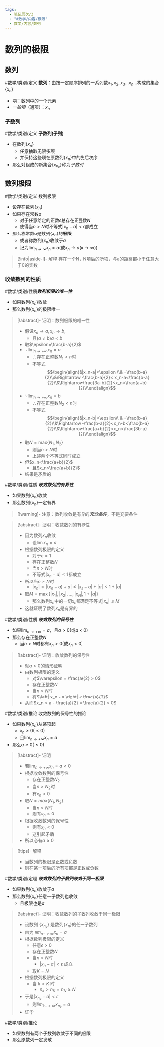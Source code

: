 ```yaml
---
tags:
  - 笔记层次/3
  - "#数学/内容/极限"
  - 数学/内容/数列
---
```


# 数列的极限

## 数列

#数学/类别/定义 **数列**：由按一定顺序排列的一系列数$x_1, x_2, x_3\dots x_n\dots$构成的集合$\{x_n\}$

- *项*：数列中的一个元素
- *一般项*（通项）：$x_n$

### 子数列

#数学/类别/定义 **子数列(子列)**
- 在数列$\{x_n\}$
	- 任意抽取无限多项
	- 并保持这些项在原数列$\{x_n\}$中的先后次序
- 那么对组成的新集合$\{x_{n_k}\}$称为*子数列*

## 数列极限

#数学/类别/定义 数列极限
- 设存在数列$\{ x_{n} \}$
- 如果存在常数$a$
	- 对于任意给定的正数$\epsilon$总存在正整数$N$
	- 使得当$n>N$时不等式$|x_{n}-a|<\epsilon$都成立
- 那么称常数$a$是数列$\{ x_{n} \}$的**极限**
	- 或者称数列$\{ x_{n} \}$收敛于$a$
	- 记为$\lim_{ n \to \infty }x_{n}=a$(或$x_{n}\to a(n\to \infty)$)

> [!info|aside-l]- 解释
> 存在一个N，N项后的所项，与a的距离都小于任意大于0的实数

### 收敛数列的性质


 #数学/类别/性质***数列极限的唯一性***
 - 如果数列$\{ x_{n} \}$收敛
 - 那么数列$\{ x_{n} \}$的极限唯一
 
>[!abstract]- 证明：数列极限的唯一性
> - 假设$x_n\to a,x_n\to b$,
> 	- 且$(a\neq b)a<b$
> - 取$\epsilon=\frac{b-a}{2}$
> - $\because\lim_{n\to +\infty}x_n=a$
> 	- $\therefore$存在正整数$N_{1}<n$时
>	- 不等式$$\begin{align}&|x_n-a|<\epsilon \\& =\frac{b-a}{2}\\&\Rightarrow -\frac{b-a}{2}< x_n-a<\frac{b-a}{2}\\&\Rightarrow\frac{3a-b}{2}<x_n<\frac{a+b}{2}\\\end{align}$$
> - $\because\lim_{n\to +\infty}x_n=b$
> 	- $\therefore$存在正整数$N_{2}<n$时
> 	- 不等式$$\begin{align}&|x_n-b|<\epsilon\\ & =\frac{b-a}{2}\\&\Rightarrow -\frac{b-a}{2}<x_n-b<\frac{b-a}{2}\\&\Rightarrow\frac{a+b}{2}<x_n<\frac{3b-a}{2}\\\end{align}$$
> - 取$N=\mathrm{max}\{ N_{1},N_{2} \}$
> 	- 则当$n>N$时
> 	- 上述两个不等式同时成立
> - 但$x_n<\frac{a+b}{2}$
> 	- 且$x_n>\frac{a+b}{2}$
> - 结果是矛盾的

#数学/类别/性质 ***收敛数列的有界性***
- 如果数列$\{ x_{n} \}$收敛
- 那么数列$\{ x_{n} \}$一定有界

>[!warning]- 注意：数列收敛是有界的***充分条件***，不是充要条件

>[!abstract]- 证明：收敛数列的有界性
> - 因为数列${x_n}$收敛
> 	- 设$\lim x_{n}=a$
> - 根据数列极限的定义
> 	- 对于$\varepsilon=1$
> 	- 存在正整数$N$
> 	- 当$n>N$时
> 	- 不等式$|x_n - a| < 1$都成立
> - 所以当$n>N$时
> 	- $|x_n| = |(x_n - a) + a| \leq |x_n - a| + |a| < 1 + |a|$
> - 取$M = \max\{|x_1|, |x_2|, \ldots, |x_N|, 1 + |a|\}$
> 	- 那么数列${x_n}$中的一切$x_n$都满足不等式$|x_n| \leq M$
> - 这就证明了数列${x_n}$是有界的

#数学/类别/性质 ***收敛数列的保号性***
- 如果$\lim_{n\to+\infty}=a$，且$a>0$(或$a<0$)
- 那么存在正整数$N$
	- 当$n>N$时都有$x_{n}>0$(或$x_{n}<0$)

>[!abstract]- 证明：收敛数列的保号性
> - 就$a > 0$的情形证明
> - 由数列极限的定义
> 	- 对$\varepsilon = \frac{a}{2} > 0$
> 	- 存在正整数$N$
> 	- 当$n > N$时
> 	- 有$\left| x_n - a \right| < \frac{a}{2}$
> - 从而$x_n > a - \frac{a}{2} = \frac{a}{2} > 0$

#数学/类别/推论 收敛数列的保号性的推论
- 如果数列$\{ x_{n} \}$从某项起
	- $x_n\geq 0(\leq0)$
	- 且$\lim_{n\to+\infty}x_n=a$
- 那么$a\geq0(\leq0)$

>[!abstract]- 证明
> - 若$\lim_{n\to+\infty}x_n=a<0$
> - 根据收敛数列的保号性
> 	- 存在正整数$N_2$
> 	- 当$n>N_2$时
> 	- 有$x_n<0$
> - 取$N=max\left\{N_1,N_2\right\}$
> 	- 当$n>N$时
> 	- 则有$x_n\geq0$
> - 根据收敛数列的保号性
> 	- 则有$x_n<0$
> 	- 这引起矛盾
> - 所以必有$a\geq0$

>[!tips]- 解释
> - 当数列的极限是正数或负数
> - 则在某一项后的所有项都是正数或负数

#数学/类别/定理 ***收敛数列的子数列收敛于同一极限***
- 如果数列$\{ x_{n} \}$收敛于$a$
- 那么数列$\{ x_{n} \}$任意一子数列也收敛
	- 且极限也是$a$

>[!abstract]- 证明：收敛数列的子数列收敛于同一极限
> - 设数列 $\{x_{n_{k}}\}$ 是数列$\{x_n\}$的任一子数列
> - 因为 $lim_{n->\infty}x_n = a$
> - 根据数列极限的定义
> 	- 任意$\epsilon>0$
> 	- 存在正整数$N$
> 	- 当$n>N$时
> 		- $|x_{n} - a| < \epsilon$ 成立
> 	- 取$K=N$
> - 根据数列极限的定义
> 	- 当 $k>K$ 时
> 		- $n_{k} > n_{K} = n_{N} \geq N$
> - 于是$|x_{n_k} - a| < \epsilon$
> 	- 则$lim_{k->\infty}x_{n_k} = a$
> - 证毕

#数学/类别/推论
- 如果数列有两个子数列收敛于不同的极限
- 那么原数列一定发散
